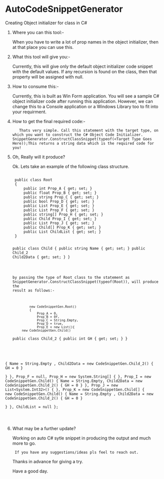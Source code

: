 # AutoCodeSnippetGenerator
Creating Object initializer for class in C#

1. Where you can this tool:-

      When you have to write a lot of prop names in the object initializer, then at that place you can use this.
	  
2. What this tool will give you:-

      Currently, this will give only the default object initializer code snippet with the default values. If any recursion is found on the class, then that property will be assigned with null. 

3. How to consume this:-
      
	  Currently, this is built as Win Form application. You will see a sample C# object initializer code after running this application. However, we can change this to a Console application or a Windows Library too to fit into your requirment.

4. How to get the final required code:-
    
          Thats very simple. Call this statement with the target type, on which you want to construct the C# Object Code Initializer.	  SnippetGenerator.ConstructClassSnippet(typeof(<Target Type Goes Here));This returns a string data which is the required code for you!


5. Oh, Really will it produce?
    
     Ok. Lets take an example of the following class structure.
	 
   <code>	 
    public class Root
    {
        public int Prop_A { get; set; }
        public float Prop_B { get; set; }
        public string Prop_C { get; set; }
        public bool Prop_D { get; set; }
        public List<Child> Prop_E { get; set; }
        public List<Root> Prop_F { get; set; } 
        public string[] Prop_H { get; set; }
        public Child Prop_I { get; set; }
        public List<int> Prop_J { get; set; }
        public Child[] Prop_K { get; set; }
        public List<Root> ChildList { get; set; }
    }

    public class Child
    {
        public string Name { get; set; }
        public Child_2 Child2Data { get; set; }
    }

    public class Child_2
    {
        public int GH { get; set; }
    }
   </code>	
	
	by passing the type of Root class to the statement as SnippetGenerator.ConstructClassSnippet(typeof(Root)), will produce the result as follows:-
	
	<code>
            new CodeSnippetGen.Root()
            {
                Prop_A = 0,
                Prop_B = 0f,
                Prop_C = String.Empty,
                Prop_D = true,
                Prop_E = new List<CodeSnippetGen.Child>(){
	    new CodeSnippetGen.Child() 
{ 
Name =  String.Empty  , 
 Child2Data = new CodeSnippetGen.Child_2() 
{ 
GH = 0 
 }  
 } 
 },
                Prop_F = null,
                Prop_H = new System.String[] { },
                Prop_I = new CodeSnippetGen.Child()
                {
                    Name = String.Empty,
                    Child2Data = new CodeSnippetGen.Child_2()
                    {
                        GH = 0
                    }
                },
                Prop_J = new List<System.Int32>() { },
                Prop_K = new CodeSnippetGen.Child[] { 
	new CodeSnippetGen.Child() 
{ 
Name =  String.Empty  , 
 Child2Data = new CodeSnippetGen.Child_2() 
{ 
GH = 0 
 }  
 } 
 },
                ChildList = null
            };
  
  </code>
  
  
6. What may be a further update?
 
	Working on auto C# sytle snippet in producing the output and much more to go.
  

        If you have any suggestions/ideas pls feel to reach out.
	
	Thanks in advance for giving a try. 
	
	Have a good day.
    

